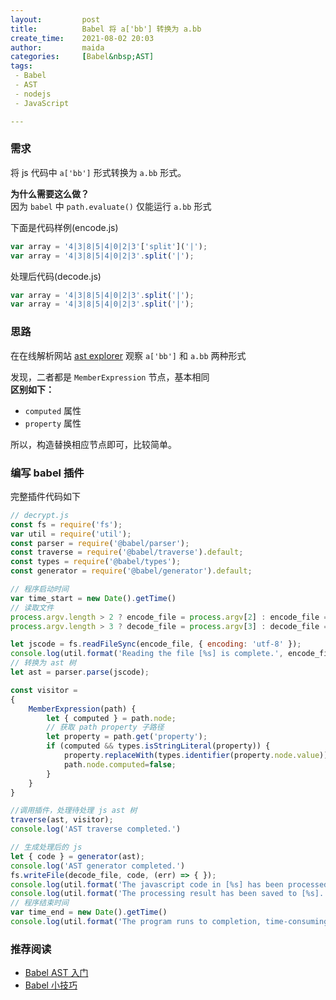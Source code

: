 ```yaml
---
layout:         post  
title:          Babel 将 a['bb'] 转换为 a.bb
create_time:    2021-08-02 20:03  
author:         maida  
categories:     [Babel&nbsp;AST]  
tags:  
 - Babel
 - AST
 - nodejs
 - JavaScript

---
```



### 需求
将 js 代码中 `a['bb']` 形式转换为 `a.bb` 形式。  

**为什么需要这么做？**  
因为 `babel` 中 `path.evaluate()` 仅能运行 `a.bb` 形式

下面是代码样例(encode.js)  
```javascript
var array = '4|3|8|5|4|0|2|3'['split']('|');
var array = '4|3|8|5|4|0|2|3'.split('|');
```

处理后代码(decode.js)
```javascript
var array = '4|3|8|5|4|0|2|3'.split('|');
var array = '4|3|8|5|4|0|2|3'.split('|');
```

### 思路
在在线解析网站 [ast explorer](https://astexplorer.net/) 观察 `a['bb']` 和 `a.bb` 两种形式  

发现，二者都是 `MemberExpression` 节点，基本相同  
**区别如下：**
- `computed` 属性
- `property` 属性  

所以，构造替换相应节点即可，比较简单。

### 编写 babel 插件
完整插件代码如下  
```javascript
// decrypt.js
const fs = require('fs');
var util = require('util');
const parser = require('@babel/parser');
const traverse = require('@babel/traverse').default;
const types = require('@babel/types');
const generator = require('@babel/generator').default;

// 程序启动时间
var time_start = new Date().getTime()
// 读取文件
process.argv.length > 2 ? encode_file = process.argv[2] : encode_file = 'encode.js';
process.argv.length > 3 ? decode_file = process.argv[3] : decode_file = 'decode.js';

let jscode = fs.readFileSync(encode_file, { encoding: 'utf-8' });
console.log(util.format('Reading the file [%s] is complete.', encode_file))
// 转换为 ast 树
let ast = parser.parse(jscode);

const visitor =
{
    MemberExpression(path) {
        let { computed } = path.node;
        // 获取 path property 子路径
        let property = path.get('property');
        if (computed && types.isStringLiteral(property)) {
            property.replaceWith(types.identifier(property.node.value));
            path.node.computed=false;
        }
    }
}

//调用插件，处理待处理 js ast 树
traverse(ast, visitor);
console.log('AST traverse completed.')

// 生成处理后的 js
let { code } = generator(ast);
console.log('AST generator completed.')
fs.writeFile(decode_file, code, (err) => { });
console.log(util.format('The javascript code in [%s] has been processed.', encode_file))
console.log(util.format('The processing result has been saved to [%s].', decode_file))
// 程序结束时间
var time_end = new Date().getTime()
console.log(util.format('The program runs to completion, time-consuming: %s s', (time_end - time_start) / 1000))
```

### 推荐阅读
- [Babel AST 入门](/2021/07/27/Babel-AST入门.html)
- [Babel 小技巧](/2021/07/28/Babel-小技巧.html)
